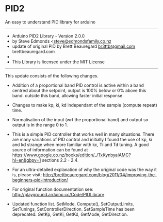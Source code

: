 # PID2
An easy to understand PID library for arduino
***************************************************************
* Arduino PID2 Library - Version 2.0.0
* by Steve Edmonds <steve@edmondsfamily.co.nz
* update of original PID by Brett Beauregard <br3ttb@gmail.com> brettbeauregard.com
*
* This Library is licensed under the MIT License
***************************************************************
This update consists of the following changes.
 - Addition of a proportional band
   PID control is active within a band centred about the setpoint, output is 100%
   below or 0% above this band.
   outside this band, allowing faster initial response.
 - Changes to make kp, ki, kd independant of the sample (compute repeat) time.
 - Normalisation of the input (wrt the proportional band) and output so output
   is in the range 0 to 1.
 - This is a simple PID controller that works well in many situations. There are many
   variations of PID control and initially I found the use of kp, ki and kd strange
   when more familiar with kc, Ti and Td tuning. A good source of information can be found
   at https://www.google.co.nz/books/edition/_/TxKynbyaIAMC?hl=en&gbpv=1 sections 2.2 - 2.4.
 - For an ultra-detailed explanation of why the original code was the way it is, please visit:
   http://brettbeauregard.com/blog/2011/04/improving-the-beginners-pid-introduction/

 - For original function documentation see:  http://playground.arduino.cc/Code/PIDLibrary

 - Updated function list.
     SetMode,
     Compute(),
     SetOutputLimits,
     SetTunings,
     SetControllerDirection.
     SetSampleTime	has been deprecated.
     GetKp,
     GetKi,
     GetKd,
     GetMode,
     GetDirection.
